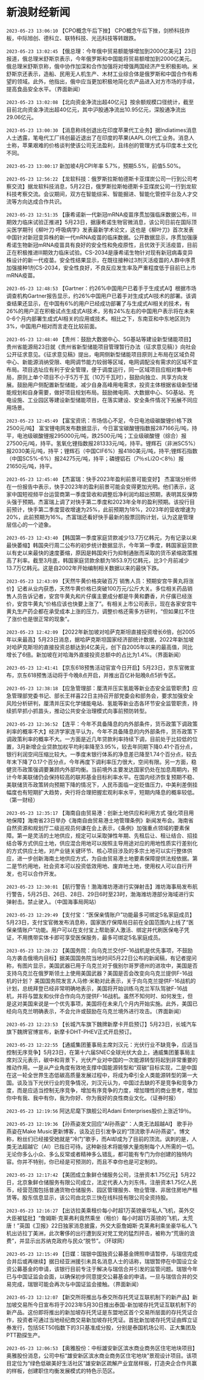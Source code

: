 # 新浪财经新闻
`2023-05-23 13:06:10` 【CPO概念午后下挫】 CPO概念午后下挫，剑桥科技炸板，中际旭创、德科立、联特科技、光迅科技等转跟跌。

`2023-05-23 13:02:45` 【俄总理：今年俄中贸易额能够增加到2000亿美元】23日报道，俄总理米舒斯京表示，今年俄罗斯和中国能将贸易额增加到2000亿美元。俄总理米舒斯京称，俄中协作加深和合作加强将对增强两国经济产生积极影响。米舒斯京还表示，造船、民用无人机生产、木材工业综合体是俄罗斯和中国合作有希望的领域。此外，他指出，俄中应当更加积极地简化农产品进入对方市场的手续，提高食品安全水平。（界面新闻）

`2023-05-23 13:02:08` 【北向资金净流出超40亿元】按余额规模口径统计，截至目前北向资金净流出超40亿元，其中沪股通净流出10.95亿元，深股通净流出29.06亿元。

`2023-05-23 13:00:30` 【消息称纬创退出在印度苹果代工业务】据Indiatimes消息人士透露，笔电代工厂纬创最近退出了在印度的苹果(AAPL.O)代工业务。消息人士称，苹果艰难的价格谈判使该公司无法盈利，且纬创的管理方式与印度本土文化不同。

`2023-05-23 13:00:17` 新加坡4月CPI年率 5.7%，预期5.5%，前值5.50%。

`2023-05-23 12:56:22` 【龙软科技：俄罗斯拉斯帕德斯卡亚煤炭公司一行到公司考察交流】据龙软科技消息，5月22日，俄罗斯拉斯帕德斯卡亚煤炭公司一行到龙软科技考察交流。会议期间，双方在智能综采、智能掘进、智能化管控平台及人才交流等方向达成合作共识。

`2023-05-23 12:51:35` 【康希诺新一代新冠mRNA疫苗序贯加强临床数据公布，Ⅲ期效力临床试验正推进】5月23日，据康希诺生物官微消息，该公司日前在国际顶尖医学期刊《柳叶刀·呼吸病学》发表最新学术论文，这也是《柳叶刀》首次发表中国针对新冠变异株的新一代mRNA疫苗的临床数据。公开数据显示，序贯加强康希诺生物新冠mRNA疫苗具有良好的安全性和免疫原性，且优效于灭活疫苗，目前正在积极推进Ⅲ期效力临床试验。CS-2034是康希诺生物针对现有新冠病毒变异株设计的新一代疫苗。安全性结果显示，在既往接种过3剂灭活疫苗的人群中序贯加强接种1剂CS-2034，安全性良好，不良反应发生率及严重程度低于目前已上市mRNA疫苗。

`2023-05-23 12:48:53` 【Gartner：约26%中国用户已着手于生成式AI】根据市场调查机构Gartner报告显示，约26%中国用户已着手对生成式AI技术的部署。该调查结果还显示，在中国有6%的用户已经成功部署了与生成式AI相关的技术，有26%的用户正在积极试点生成式AI技术，另有24%左右的中国用户表示将在未来0-6个月内部署生成式AI相关的应用或技术。相比之下，东南亚和中东地区则为3%，中国用户相对而言走在比较前面。

`2023-05-23 12:48:40` 【贵州：鼓励大数据中心、5G基站等建设新型储能项目】贵州省能源局23日就《贵州省新型储能项目管理暂行办法（征求意见稿）》向社会公开征求意见。《征求意见稿》提出，电网侧新型储能项目原则上布局在区域负荷中心、新能源消纳受限、电网调节能力较弱等区域，电网调配没有需求的区域不宜布局。项目选址应有利于安全管理，便于调度运行，同一区域项目应相对集中布局，原则上单个项目不小于5万千瓦（10万千瓦时），鼓励向独立、共享方向发展。鼓励用户侧配置新型储能，减少自身高峰用电需求，投资主体根据省级新型储能规划和自身需要，做好项目规划布局。鼓励微电网、大数据中心、5G基站、充电设施、工业园区等建设新型储能项目，在落实建设、安全条件情况下拓展不同应用场景。

`2023-05-23 12:45:49` 【富宝资讯：市场信心不足，今日电池级碳酸锂价格下跌2500元/吨】 富宝锂电网发布数据显示，今日富宝碳酸锂指数报287166元/吨，持平，电池级碳酸锂报295000元/吨，跌2500元/吨；工业级碳酸锂（综合）报27500元/吨，持平。氢氧化锂指数报281333元/吨，持平。锂辉石（非洲SC5%）报2030美元/吨，持平；锂辉石（中国CIF6%）报4180美元/吨，持平;锂辉石指数（中国SC5%-6%）报24275元/吨，持平；磷锂铝石（7％≤Li2O＜8％）报21650元/吨，持平。

`2023-05-23 12:45:40` 【杰富瑞：快手2023年盈利前景可能变好】 杰富瑞分析师在一份报告中表示，快手2023年的盈利前景可能会变得更加光明。他们表示，这家中国短视频平台运营商第一季度营收和调整后净利润均超出预期，表明其反弹势头强于预期。杰富瑞上调了对快手第二季度和2023年全年的盈利预期。该投行目前预计，快手第二季度营收增速为25%，此前预期为18%，2023年的营收增速为20%，此前预期为16%。杰富瑞还看好快手最新的股票回购计划，认为这是管理层信心的一个迹象。

`2023-05-23 12:43:40` 【韩国第一季度家庭贷款减少13.7万亿韩元，为有记录以来最快萎缩】韩国央行周二公布的初步统计数据显示，今年第一季度，韩国家庭贷款以有史以来最快的速度萎缩，原因是韩国央行为抑制通胀而采取的货币紧缩政策推高了利率。截至3月底，韩国家庭贷款余额为1853.9万亿韩元，比3个月前减少13.7万亿韩元。这是自2002年开始编制相关数据以来的最快下跌。

`2023-05-23 12:43:09` 【天然牛黄价格突破百万 销售人员：预期安宫牛黄丸将涨价】记者从业内获悉，天然牛黄价格已突破100万元/公斤大关。多位相关药品销售人员告诉记者，安宫牛黄丸和片仔癀主要成分都是牛黄和麝香，片仔癀已经涨价，安宫牛黄丸“价格应该也快要上涨了”。有相关上市公司表示，现在各家安宫牛黄丸生产药企都在承受成本上涨的压力，调整价格还需多方研判，“但如果扛不住了涨价也是很正常的现象”。

`2023-05-23 12:42:09` 【2022年新加坡对哈萨克斯坦直接投资增长6倍，创2005年以来最高】5月23日消息，据哈萨克斯坦国家经济部统计数据，2022年新加坡对哈萨克斯坦的直接投资总额达到4亿美元，创下自2005年以来的最高值，同比增长了6倍。新加坡在对哈海外直接投资总额中的占比为1.4%。（界面新闻）

`2023-05-23 12:41:41` 【京东618预售活动官宣今日开启】5月23日，京东官微宣布，京东618预售活动将于今晚8点开启，并推出百亿补贴晚8点5折专区。

`2023-05-23 12:38:18` 【应急管理部：厘清并压实氢能等新业态安全监管职责】应急管理部党委书记、部长王祥喜22日主持召开部党委会和部务会，要求加强安全风险分析研判，厘清并压实化学储能电站、氢能等新业态各环节安全监管职责，持续抓早抓小抓苗头，推动公共安全治理模式向事前预防转型。

`2023-05-23 12:36:52` 【连平：今年不具备降息的内外部条件，货币政策下调政策利率的概率不大】经济学家连平认为，今年不具备降息的内外部条件，货币政策下调政策利率的概率不大。一方面是近几年贷款利率持续下调，目前处于比较低的位置，3月新增企业贷款加权平均利率降至3.95%，较去年同期下降0.41个百分点，银行利润空间压缩比较大。一季度末银行体系的净息差已降至1.74个百分点，较去年末下降了0.17个百分点，今年再度下调利率压力很大，空间有限。另一方面，稳健货币政策强调要兼顾内外部均衡。当前境外主要发达国家仍处在加息周期内，预计今年美联储仍会保持较高的联邦基金目标利率水平。在国内经济恢复预期不稳、美联储货币政策转向预期下降的情况下，人民币面临一定贬值压力，中美利差倒挂幅度也有短期扩大趋势，央行将合理把握宏观利率水平，短期内降息的概率较低。（第一财经）

`2023-05-23 12:35:17` 【海南自由贸易港：创新土地供应和利用方式 强化项目用地保障】海南省23日举办《海南自由贸易港土地管理条例》新闻发布会。海南省自然资源和规划厅二级巡视员何谦在会上表示，《条例》加强重点领域的要素保障。第一是灵活的土地供应，规定可以采取弹性年期、先租后让、租让结合、招挂结合等方式供应土地，供应混合用地可以按照主导用途对应的用地性质实行差别化的方式供应土地，对产业链关键环节、核心项目涉及的多宗土地可以实行整体供应，进一步创新海南土地供应方式，为自由贸易港土地要素保障提供法规依据。第二是节约用地，社会资本可以投资低效用地、废弃地土地，使用权人可以自行开发，也可以合作开发。

`2023-05-23 12:30:01` 【航行警告！渤海潍坊港进行实弹射击】潍坊海事局发布航行警告，5月25日、26日、28日、29日6时至23时，渤海潍坊港部分海域进行实弹射击。禁止驶入。（中国海事局网站）

`2023-05-23 12:29:49` 【支付宝：“医保亲情账户”功能最多可绑定5名家庭成员】5月23日，支付宝官微发布消息称，国家医疗保障局日前在全国范围内上线了“医保亲情账户”功能。用户可以在支付宝上帮助家人激活、绑定并代刷医保电子凭证，不用携带实体卡即可享受医保服务，最多可绑定5名家庭成员。

`2023-05-23 12:28:22` 【美国务院：向乌克兰交付F-16战机是优先事项，不鼓励乌方袭击俄境内目标】据美国国务院当地时间5月22日公布的新闻稿，有记者提问称，有图片显示，美国武器已用于乌克兰对于俄别尔哥罗德州的进攻中，美国是否支持乌克兰在俄罗斯领土上使用美国武器？美国是否会改变向乌克兰提供F-16战机的计划？ 美国国务院发言人马修·米勒对此表示，关于向乌克兰提供F-16战机的计划，总统拜登已经非常明确地表示，美国将开始训练乌克兰军队驾驶F-16战机，并将与盟友和伙伴合作向乌方提供F-16战机。虽然不知何时、如何发生，但是这对美国来说是一个优先事项，美国将在未来几个月内开始实施。此外，美国已经向乌克兰明确表示，不会允许或鼓励在乌克兰境外进行攻击。（界面新闻）

`2023-05-23 12:23:53` 【长城汽车旗下魏牌新摩卡开启预订】5月23日，长城汽车旗下魏牌官博宣布，新摩卡DHT-PHEV正式开启预订。

`2023-05-23 12:22:55` 【通威集团董事局主席刘汉元：光伏行业不缺竞争，应适当控制无序竞争】5月23日，在第十六届SNEC全球光伏大会上，通威集团董事局主席刘汉元表示，碳中和背景下，光伏产业对中国的一次能源转型将起到非常重要的推动作用。一是从产业角度有效地支撑中国能源转型和“双碳”目标实现，二是中国在这一轮全世界生态低碳高质量发展过程中，将成为牵引全人类能源转型的第一大国。谈及当下光伏行业的竞争情况，刘汉元认为，中国过去缺的不是竞争和竞争力度，而是应适当控制无序竞争，增加有序竞争的力度，增加理性的商业思考，增加你中有我、我中有你，我为你好、你为我好的良性商业文化。（证券时报）

`2023-05-23 12:19:56` 阿达尼麾下旗舰公司Adani Enterprises股价上涨近19％。

`2023-05-23 12:19:36` 【孙燕姿发文回应“AI孙燕姿”：人类无法超越AI】 歌手孙燕姿在Make Music更新博客，谈及近日引发争议的“顶流歌手AI孙燕姿”。博文称，粉丝们已经接受她就是“冷门”歌手，而AI却成为了目前的顶流。讽刺的是，人类无法超越它（AI）已指日可待。这种新技术将能够大量炮制每个人所需的一切。无论你多么小众、多么反常或者精神多么错乱，都可能有专门为你创建的独特内容。你并不特别，你已经是可预测的，而且不幸你也是可定制的。

`2023-05-23 12:17:42` 【美团成立象鲜仓储服务公司，注册资本1.75亿元】5月22日，北京象鲜仓储服务有限公司成立，法定代表人为刘东伟，注册资本1.75亿人民币，经营范围包括普通货物仓储服务、园区管理服务、物业管理、非居住房地产租赁等。股东信息显示，该公司由北京三快在线科技有限公司全资持股。

`2023-05-23 12:16:27` 【出访拉美乘租价每小时超1万英镑豪华私人飞机，英外交大臣被猛批】“詹姆斯·克莱弗利竟然乘坐（租价）每小时超1万英镑的飞机，太荒唐！”英国《卫报》22日独家消息披露，外交大臣詹姆斯·克莱弗利乘坐豪华私人飞机出访拉丁美洲，此次奢侈的出行遭到反对党工党的猛烈抨击，被称为“荒唐的浪费”，并显示出苏纳克政府与民众“脱节”。（环球网）

`2023-05-23 12:15:49` 【日媒：瑞银中国独资公募基金牌照申请暂停，与瑞信完成合并后或再继续】据日经亚洲援引未具名消息人士的话称，瑞银暂停在中国设立全资公募基金的申请，该银行目前专注于解决与瑞信合并引发的监管问题。瑞银今年已与中国证监会会面，以确保初步同意提交公募基金的申请。一旦与瑞信合并的交易完成，瑞银可能会再次与中国证监会接触。（界面新闻）

`2023-05-23 12:12:07` 【新交所将推出与泰交所存托凭证互联机制下的新产品】新加坡交易所今日宣布将于2023年5月30日推出泰国-新加坡存托凭证互联机制下的新产品。这份即将推出的新加坡存托凭证是东盟地区首个交易所层面的存托凭证合作，投资者可通过当地经纪商交易新加坡存托凭证。首批新加坡存托凭证由辉立证券发行，包括SET50指数下的3只基准成分股，分别是泰国机场公司、正大集团及PTT勘探生产。

`2023-05-23 12:06:53` 【奥雅股份：中标雄安新区滨水商业商务区住宅地块项目】奥雅股份消息，公司中标“雄安新区滨水商业商务区住宅地块”景观设计项目。该项目定位为“绿色低碳美好生活社区”雄安新区疏解产业宜居样板，打造央企合作共赢的样板，创建职住均衡发展模式的特色示范区。

